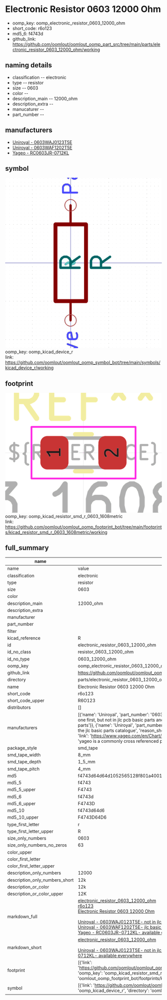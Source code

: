 # Electronic Resistor 0603 12000 Ohm

  
* oomp_key: oomp_electronic_resistor_0603_12000_ohm 
* short_code: r6o123
* md5_6: f4743d  
* github_link: https://github.com/oomlout/oomlout_oomp_part_src/tree/main/parts/electronic_resistor_0603_12000_ohm/working  
## naming details
* classification -- electronic
* type -- resistor
* size -- 0603
* color -- 
* description_main -- 12000_ohm
* description_extra -- 
* manucaturer -- 
* part_number -- 


## manufacturers
* [Uniroyal - 0603WAJ0123T5E]()  
* [Uniroyal - 0603WAF1202T5E]()  
* [Yageo - RC0603JR-0712KL](https://www.yageo.com/en/Chart/Download/pdf/RC0603JR-0712KL)  

## symbol

![](symbol/0/working/working_600.png)  
oomp_key: oomp_kicad_device_r  
link: https://github.com/oomlout/oomlout_oomp_symbol_bot/tree/main/symbols/kicad_device_r/working  

## footprint

![](footprint/0/working/working_600.png)  
oomp_key: oomp_kicad_resistor_smd_r_0603_1608metric  
link: https://github.com/oomlout/oomlout_oomp_footprint_bot/tree/main/footprints/kicad_resistor_smd_r_0603_1608metric/working  

## full_summary
| name | value | 
| --- | --- | 
| name | value | 
| classification | electronic | 
| type | resistor | 
| size | 0603 | 
| color |  | 
| description_main | 12000_ohm | 
| description_extra |  | 
| manufacturer |  | 
| part_number |  | 
| filter |  | 
| kicad_reference | R | 
| id | electronic_resistor_0603_12000_ohm | 
| id_no_class | resistor_0603_12000_ohm | 
| id_no_type | 0603_12000_ohm | 
| oomp_key | oomp_electronic_resistor_0603_12000_ohm | 
| github_link | https://github.com/oomlout/oomlout_oomp_part_src/tree/main/parts/electronic_resistor_0603_12000_ohm/working | 
| directory | parts/electronic_resistor_0603_12000_ohm | 
| name | Electronic Resistor 0603 12000 Ohm | 
| short_code | r6o123 | 
| short_code_upper | R6O123 | 
| distributors | [] | 
| manufacturers | [{'name': 'Uniroyal', 'part_number': '0603WAJ0123T5E', 'link': '', 'id': 'manufacturer_uniroyal', 'note': {'reason': 'did this one first, but not in jlc pcb basic parts and 1 percent are and they are the same price', 'reason_short': 'not in jlc basic parts'}}, {'name': 'Uniroyal', 'part_number': '0603WAF1202T5E', 'link': '', 'id': 'manufacturer_uniroyal', 'note': {'reason': 'in the jlc basic parts catalogue', 'reason_short': 'jlc basic part'}}, {'name': 'Yageo', 'part_number': 'RC0603JR-0712KL', 'link': 'https://www.yageo.com/en/Chart/Download/pdf/RC0603JR-0712KL', 'id': 'manufacturer_yageo', 'note': {'reason': 'yageo is a commonly cross referenced part number', 'reason_short': 'available everywhere'}}] | 
| package_style | smd_tape | 
| smd_tape_width | 8_mm | 
| smd_tape_depth | 1_5_mm | 
| smd_tape_pitch | 4_mm | 
| md5 | f4743d64d64d1052565128f801a40012 | 
| md5_5 | f4743 | 
| md5_5_upper | F4743 | 
| md5_6 | f4743d | 
| md5_6_upper | F4743D | 
| md5_10 | f4743d64d6 | 
| md5_10_upper | F4743D64D6 | 
| type_first_letter | r | 
| type_first_letter_upper | R | 
| size_only_numbers | 0603 | 
| size_only_numbers_no_zeros | 63 | 
| color_upper |  | 
| color_first_letter |  | 
| color_first_letter_upper |  | 
| description_only_numbers | 12000 | 
| description_only_numbers_short | 12k | 
| description_or_color | 12k | 
| description_or_color_upper | 12K | 
| markdown_full | [electronic_resistor_0603_12000_ohm](https://github.com/oomlout/oomlout_oomp_part_src/tree/main/parts/electronic_resistor_0603_12000_ohm/working)<br>[r6o123](https://github.com/oomlout/oomlout_oomp_part_src/tree/main/parts/electronic_resistor_0603_12000_ohm/working)<br>[Electronic Resistor 0603 12000 Ohm](https://github.com/oomlout/oomlout_oomp_part_src/tree/main/parts/electronic_resistor_0603_12000_ohm/working)<br><br>[Uniroyal - 0603WAJ0123T5E- not in jlc basic parts]() [(L)  ](https://www.lcsc.com/search?q=0603WAJ0123T5E)[(D)  ](https://www.digikey.com/en/products?keywords=0603WAJ0123T5E)[(M)  ](https://www.mouser.com/Search/Refine?Keyword=0603WAJ0123T5E)[(N)  ](https://www.newark.com/search?st=0603WAJ0123T5E)[(SZ)  ](https://so.szlcsc.com/global.html?k=0603WAJ0123T5E)<br>[Uniroyal - 0603WAF1202T5E- jlc basic part]() [(L)  ](https://www.lcsc.com/search?q=0603WAF1202T5E)[(D)  ](https://www.digikey.com/en/products?keywords=0603WAF1202T5E)[(M)  ](https://www.mouser.com/Search/Refine?Keyword=0603WAF1202T5E)[(N)  ](https://www.newark.com/search?st=0603WAF1202T5E)[(SZ)  ](https://so.szlcsc.com/global.html?k=0603WAF1202T5E)<br>[Yageo - RC0603JR-0712KL- available everywhere](https://www.yageo.com/en/Chart/Download/pdf/RC0603JR-0712KL) [(L)  ](https://www.lcsc.com/search?q=RC0603JR-0712KL)[(D)  ](https://www.digikey.com/en/products?keywords=RC0603JR-0712KL)[(M)  ](https://www.mouser.com/Search/Refine?Keyword=RC0603JR-0712KL)[(N)  ](https://www.newark.com/search?st=RC0603JR-0712KL)[(SZ)  ](https://so.szlcsc.com/global.html?k=RC0603JR-0712KL)<br> | 
| markdown_short | [electronic_resistor_0603_12000_ohm](https://github.com/oomlout/oomlout_oomp_part_src/tree/main/parts/electronic_resistor_0603_12000_ohm/working)<br><br>[Uniroyal - 0603WAJ0123T5E- not in jlc basic parts]()[Uniroyal - 0603WAF1202T5E- jlc basic part]()[Yageo - RC0603JR-0712KL- available everywhere](https://www.yageo.com/en/Chart/Download/pdf/RC0603JR-0712KL) | 
| footprint | [{'link': 'https://github.com/oomlout/oomlout_oomp_footprint_bot/tree/main/foootprntss/kicad_resistor_smd_r_0603_1608metric', 'oomp_key': 'oomp_kicad_resistor_smd_r_0603_1608metric', 'directory': 'oomlout_oomp_footprint_bot/footprints/kicad_resistor_smd_r_0603_1608metric//working/working.kicad_mod'}] | 
| symbol | [{'link': 'https://github.com/oomlout/oomlout_oomp_symbol_bot/tree/main/symbols/kicad_device_r', 'oomp_key': 'oomp_kicad_device_r', 'directory': 'oomlout_oomp_symbol_bot/symbols/kicad_device_r//working/working.kicad_sym'}] | 
